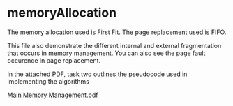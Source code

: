 # memoryAllocation

The memory allocation used is First Fit. 
The page replacement used is FIFO.

This file also demonstrate the different internal and external fragmentation that occurs in memory management.
You can also see the page fault occurence in page replacement. 

In the attached PDF, task two outlines the pseudocode used in implementing the algorithms

[Main Memory Management.pdf](https://github.com/rheenablas/memoryAllocation/files/9610999/Main.Memory.Management.pdf)
